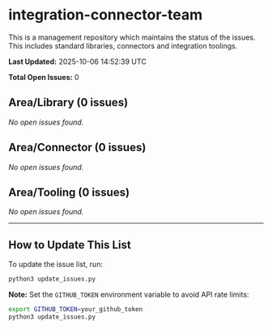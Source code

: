 # integration-connector-team
This is a management repository which maintains the status of the issues. This includes standard libraries, connectors and integration toolings.

**Last Updated:** 2025-10-06 14:52:39 UTC

**Total Open Issues:** 0

## Area/Library (0 issues)

_No open issues found._

## Area/Connector (0 issues)

_No open issues found._

## Area/Tooling (0 issues)

_No open issues found._

---

## How to Update This List

To update the issue list, run:

```bash
python3 update_issues.py
```

**Note:** Set the `GITHUB_TOKEN` environment variable to avoid API rate limits:

```bash
export GITHUB_TOKEN=your_github_token
python3 update_issues.py
```
